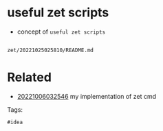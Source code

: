 # useful zet scripts

- concept of `useful zet scripts`

```
```

` zet/20221025025810/README.md `

# Related

- [20221006032546](/zet/20221006032546/README.md) my implementation of zet cmd

Tags:

    #idea
